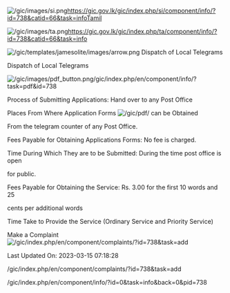 <!-- Source: https://gic.gov.lk/gic/index.php/en/component/info/?id=738&catid=66&task=info -->

![/gic/images/si.png](/gic/images/si.png)https://gic.gov.lk/gic/index.php/si/component/info/?id=738&catid=66&task=infoTamil

![/gic/images/ta.png](/gic/images/ta.png)https://gic.gov.lk/gic/index.php/ta/component/info/?id=738&catid=66&task=info

![/gic/templates/jamesolite/images/arrow.png](/gic/templates/jamesolite/images/arrow.png) Dispatch of Local Telegrams

Dispatch of Local Telegrams

![/gic/images/pdf_button.png](/gic/images/pdf_button.png)/gic/index.php/en/component/info/?task=pdf&id=738

Process of Submitting Applications: Hand over to any Post Office

Places From Where Application Forms ![/gic/pdf/](/gic/pdf/) can be Obtained

From the telegram counter of any Post Office.

Fees Payable for Obtaining Applications Forms: No fee is charged.

Time During Which They are to be Submitted: During the time post office is open

for public.

Fees Payable for Obtaining the Service: Rs. 3.00 for the first 10 words and 25

cents per additional words

Time Take to Provide the Service (Ordinary Service and Priority Service)

Make a Complaint ![/gic/index.php/en/component/complaints/?id=738&task=add](/gic/index.php/en/component/complaints/?id=738&task=add)

Last Updated On: 2023-03-15 07:18:28

/gic/index.php/en/component/complaints/?id=738&task=add

/gic/index.php/en/component/info/?id=0&task=info&back=0&pid=738